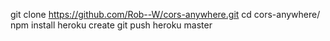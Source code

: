 git clone https://github.com/Rob--W/cors-anywhere.git
cd cors-anywhere/
npm install
heroku create
git push heroku master
